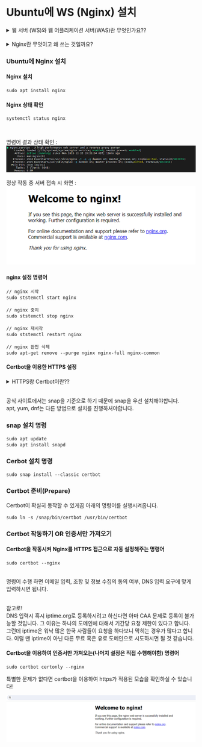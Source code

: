# Ubuntu에 WS (Nginx) 설치

<details>
<summary> 웹 서버 (WS)와 웹 어플리케이션 서버(WAS)란 무엇인가요?? </summary>

## 웹 서버 (Web Server / WS)
웹 서버는 클라이언트로부터의 요청을 받아들이고, 해당 요청에 대한 응답을 생성하여 전송하는 소프트웨어입니다. 간단하게 말하면, 웹 서버는 웹 페이지, 이미지, 비디오 등의 정적 또는 동적 콘텐츠를 클라이언트(웹 브라우저)에게 제공하는 역할을 합니다.

웹 서버는 HTTP(하이퍼텍스트 전송 프로토콜)를 사용하여 클라이언트와 통신하며, 사용자의 웹 브라우저에서 입력한 URL을 기반으로 요청을 처리합니다

일반적으로는 html, css, image, js 등등의 정적인 데이터를 바로바로 제공하지만 새롭게 생성되거나 입력 받은 데이터를 기반으로 가공된 데이터를 제공하기 위해서는 <b>웹 어플리케이션 서버 (WAS)</b>에 요청하고 결과를 받아서 보여주는 역할을 수행합니다.

## 웹 어플리케이션 서버 (Web Application Server / WAS)

WAS(웹 어플리케이션 서버)는 HTTP를 통해 어플리케이션을 수행해주는 미들웨어 입니다.

WS의 경우 자체적으로는 정적인 데이터만을 제공할 수 있습니다. 하지만 저희가 인터넷을 통해서 어떤 서비스를 이용할 때 보통은 단순 데이터만을 받기 위해서는 아닙니다.<br>
입력값에 따른 동적인 데이터의 생성, 데이터베이스 연동 등의 활동을 수행할 수 있도록 웹에서 어플리케이션이 수행 될 수 있도록 서비스를 제공하는 것이 WAS 입니다.

</details><br>

<details>
<summary>Nginx란 무엇이고 왜 쓰는 것일까요?</summary>

    Nginx는 가볍고 높은 성능을 제공하는 오픈 소스 웹 서버(WS)입니다.

    대표적인 WS로는 많은 분들이 알다시피 Apache가 있습니다. Apache는 1995년에 만들어져 역사가 긴 만큼 관련된 서적도 많이 존재하고 현재도 많은 사람이 이용하고 있습니다. 
    
    다만 Apache는 오래된 만큼 멀티 프로세스, 멀티 스레드의 전통적인 아키텍처을 지니고 있습니다.
    이로 인해 필연적으로 메모리 사용량이 현대의 웹 서버보다 상대적으로 높습니다.<br>

    이에 반해 Nginx는 2004에 등장한 WS로 이벤트 기반 아키텍처를 지니고 있습니다.<br>
    비동기식 처리 방식으로 빠른 성능과 적은 메모리 사용량을 제공하기 때문에 꾸준히 점유율이 높여온 WS입니다.

    이와 같이 Nginx는 강점으로 빠르고 메모리 사용량이 적다는 강점이 있기 때문에 프로젝트 시 Nginx를 WS로 채택하고 있습니다.
</details>

### Ubuntu에 Nginx 설치

#### Nginx 설치

```
sudo apt install nginx
```

#### Nginx 상태 확인

```
systemctl status nginx
```
<br>

명령어 결과 상태 확인 :<br>
<img src="./image/nginxStatus.png"><br>


정상 작동 중 서버 접속 시 화면 : <br>
<img src="./image/nginxPage.png"><br>


#### nginx 설정 명령어
```
// nginx 시작
sudo ststemctl start nginx

// nginx 중지
sudo ststemctl stop nginx

// nginx 재시작
sudo ststemctl restart nginx

// nginx 완전 삭제
sudo apt-get remove --purge nginx nginx-full nginx-common
```

#### Certbot을 이용한 HTTPS 설정

<details>
<summary>HTTPS랑 Certbot이란??</summary>

## HTTPS
HTTPS란 클라이언트와 서버 간의 데이터를 주고 받는 규약 HTTP(Hyper Text Tranfer Protocol)에 Security(보안)를 더한 것 입니다.

기존 HTTP는 평문으로 데이터를 전송하기 때문에 데이터를 중간에 가로채게 되면 내용이 쉽게 노출되는 단점을 가지고 있었습니다.<br>

HTTPS는 데이터를 암호화하여 중간에 가로채더라도 읽을 수 없도록 지원하고 있습니다.<br>

기존의 HTTP의 경우는 80번 포트를 사용하는데 HTTPS 433번 포트를 사용합니다.

## Certbot
Certbot이란 무료로 SSL/TLS 인증서를 제공하는 Let's Encrypt의 인증서를 발급받고 자동으로 갱신하는 무료 오픈 소스 소프트웨어 입니다.<br>

Certbot을 몰랐을 때는 HTTPS 설정을 위해 SSL 인증서를 만들거나 찾고 개인키와 파일 경로를 설정하는 등등의 일련의 과정을 직접 수행해야했습니다.<br>
Certbot은 이러한 일련의 과정을 자동으로 수행하여 사용자가 더욱 간편하게 HTTPS를 설정할 수 있습니다.

더욱 자세한 설명과 설치 방법들은 아래의 공식 사이트에서 확인하실 수 있습니다.<br>
https://certbot.eff.org/

</details><br>

공식 사이트에서는 snap을 기준으로 하기 때문에 snap을 우선 설치해야합니다.<br>
apt, yum, dnf는 다른 방법으로 설치를 진행하셔야합니다.
### snap 설치 명령

```
sudo apt update
sudo apt install snapd
```

### Cerbot 설치 명령
```
sudo snap install --classic certbot
```

### Certbot 준비(Prepare)
Certbot이 확실히 동작할 수 있게끔 아래의 명령어를 실행시켜줍니다.
```
sudo ln -s /snap/bin/certbot /usr/bin/certbot
```

### Certbot 작동하기 OR 인증서만 가져오기

#### Certbot을 작동시켜 Nginx를 HTTPS 접근으로 자동 설정해주는 명령어
```
sudo certbot --nginx
```
<br>
명령어 수행 하면 이메일 입력, 조항 및 정보 수집의 동의 여부, DNS 입력 요구에 맞게 입력하시면 됩니다.<br><br>

참고로!<br>
DNS 입력시 혹시 iptime.org로 등록하시려고 하신다면 아마 CAA 문제로 등록이 불가능할 것입니다.
그 이유는 하나의 도메인에 대해서 기간당 요청 제한이 있다고 합니다. 그런데 iptime은 워낙 많은 한국 사람들이 요청을 하다보니 막히는 경우가 많다고 합니다. 이럴 땐 iptime이 아닌 다른 무료 혹은 유료 도메인으로 시도하시면 될 것 같습니다.


#### Certbot을 이용하여 인증서만 가져오는(나머지 설정은 직접 수행해야함) 명령어
```
sudo certbot certonly --nginx
```

특별한 문제가 없다면 certbot을 이용하여 https가 적용된 모습을 확인하실 수 있습니다!

<img src="./image/nginxHttps.png">